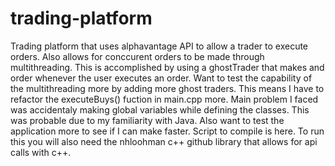# trading-platform

Trading platform that uses alphavantage API to allow a trader to execute orders.
Also allows for conccurent orders to be made through multithreading. This is accomplished by using a ghostTrader that makes and order whenever the user executes an order.
Want to test the capability of the multithreading more by adding more ghost traders. This means I have to refactor the executeBuys() fuction in main.cpp more.
Main problem I faced was accidentaly making global variables while defining the classes. This was probable due to my familiarity with Java. 
Also want to test the application more to see if I can make faster.
Script to compile is here.
To run this you will also need the nhloohman c++ github library that allows for api calls with c++.






